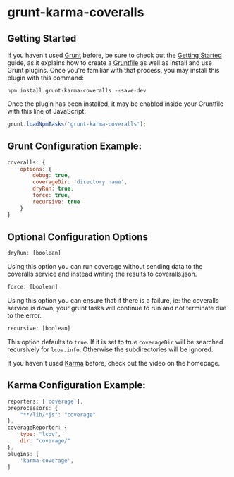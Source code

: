# grunt-karma-coveralls


## Getting Started

If you haven't used [Grunt](http://gruntjs.com/) before, be sure to check out the [Getting Started](http://gruntjs.com/getting-started) guide, as it explains how to create a [Gruntfile](http://gruntjs.com/sample-gruntfile) as well as install and use Grunt plugins. Once you're familiar with that process, you may install this plugin with this command:

```shell
npm install grunt-karma-coveralls --save-dev
```

Once the plugin has been installed, it may be enabled inside your Gruntfile with this line of JavaScript:

```js
grunt.loadNpmTasks('grunt-karma-coveralls');
```

## Grunt Configuration Example:

```js
coveralls: {
    options: {
        debug: true,
        coverageDir: 'directory name',
        dryRun: true,
        force: true,
        recursive: true
    }
}
```

## Optional Configuration Options

```js
dryRun: [boolean]
```

Using this option you can run coverage without sending data to the coveralls service and instead writing
the results to coveralls.json.

```js
force: [boolean]
```

Using this option you can ensure that if there is a failure, ie: the coveralls service is down, your grunt tasks will continue to run and not terminate due to the error.

```js
recursive: [boolean]
```

This option defaults to ``true``. If it is set to true ``coverageDir`` will be searched recursively for ``lcov.info``.
Otherwise the subdirectories will be ignored.


If you haven't used [Karma](http://karma-runner.github.io/) before, check out the video on the homepage.

## Karma Configuration Example:

```js
reporters: ['coverage'],
preprocessors: {
    "**/lib/*js": "coverage"
},
coverageReporter: {
    type: "lcov",
    dir: "coverage/"
},
plugins: [
    'karma-coverage',
]
```
